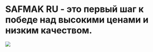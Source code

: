 # SAFMAK RU - это первый шаг к победе над высокими ценами и низким качеством.
<img src='https://cdn-ru.bitrix24.ru/b21627786/landing/9d2/9d21359b20a8f20fc42d258dbd557300/Novyy_proekt_3_1x.png'>
